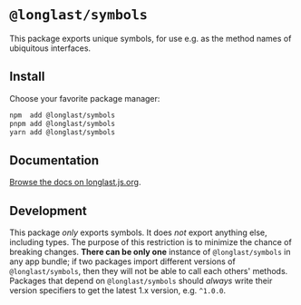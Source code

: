 # `@longlast/symbols`

This package exports unique symbols, for use e.g. as the method names of
ubiquitous interfaces.

## Install

Choose your favorite package manager:

```bash
npm  add @longlast/symbols
pnpm add @longlast/symbols
yarn add @longlast/symbols
```

## Documentation

[Browse the docs on longlast.js.org][docs].

[docs]: https://longlast.js.org/symbols/

## Development

This package _only_ exports symbols. It does _not_ export anything else,
including types. The purpose of this restriction is to minimize the chance of
breaking changes. **There can be only one** instance of `@longlast/symbols` in
any app bundle; if two packages import different versions of
`@longlast/symbols`, then they will not be able to call each others' methods.
Packages that depend on `@longlast/symbols` should _always_ write their version
specifiers to get the latest 1.x version, e.g. `^1.0.0`.
